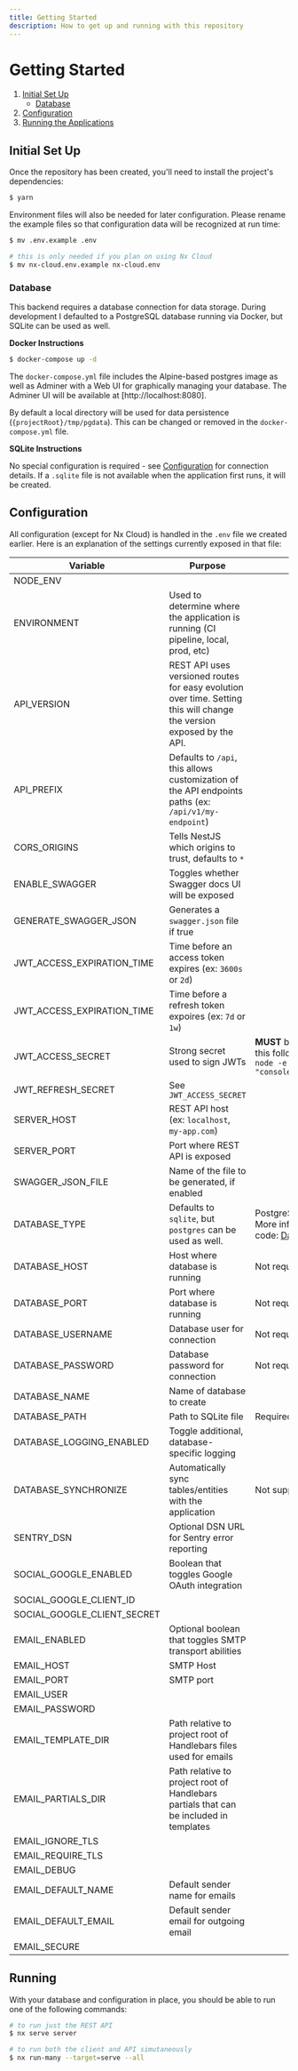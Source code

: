 ```yaml
---
title: Getting Started
description: How to get up and running with this repository
---
```


# Getting Started

<ol>
    <li>
      <a href="#initial-set-up">Initial Set Up</a>
      <ul>
      <li><a href="#database">Database</a></li>
      </ul>
    </li>
    <li>
      <a href="#configuration">Configuration</a>
    </li>
    <li>
      <a href="#running">Running the Applications</a>
    </li>
</ol>

## Initial Set Up

Once the repository has been created, you'll need to install the project's dependencies:

```sh
$ yarn
```

Environment files will also be needed for later configuration. Please rename the example files so that configuration data will be recognized at run time:

```sh
$ mv .env.example .env

# this is only needed if you plan on using Nx Cloud
$ mv nx-cloud.env.example nx-cloud.env
```

### Database

This backend requires a database connection for data storage. During development I defaulted to a PostgreSQL database running via Docker, but SQLite can be used as well.

**Docker Instructions**

```sh
$ docker-compose up -d
```

The `docker-compose.yml` file includes the Alpine-based postgres image as well as Adminer with a Web UI for graphically managing your database. The Adminer UI will be available at [http://localhost:8080].

By default a local directory will be used for data persistence (`{projectRoot}/tmp/pgdata`). This can be changed or removed in the `docker-compose.yml` file.

**SQLite Instructions**

No special configuration is required - see [Configuration](#configuration) for connection details. If a `.sqlite` file is not available when the application first runs, it will be created.

## Configuration

All configuration (except for Nx Cloud) is handled in the `.env` file we created earlier. Here is an explanation of the settings currently exposed in that file:

| Variable                    | Purpose                                                                                                               | Notes                                                                                                                                                                                                                                                     |
| --------------------------- | --------------------------------------------------------------------------------------------------------------------- | --------------------------------------------------------------------------------------------------------------------------------------------------------------------------------------------------------------------------------------------------------- |
| NODE_ENV                    |                                                                                                                       |                                                                                                                                                                                                                                                           |
| ENVIRONMENT                 | Used to determine where the application is running (CI pipeline, local, prod, etc)                                    |                                                                                                                                                                                                                                                           |
| API_VERSION                 | REST API uses versioned routes for easy evolution over time. Setting this will change the version exposed by the API. |                                                                                                                                                                                                                                                           |
| API_PREFIX                  | Defaults to `/api`, this allows customization of the API endpoints paths (ex: `/api/v1/my-endpoint`)                  |                                                                                                                                                                                                                                                           |
| CORS_ORIGINS                | Tells NestJS which origins to trust, defaults to `*`                                                                  |                                                                                                                                                                                                                                                           |
| ENABLE_SWAGGER              | Toggles whether Swagger docs UI will be exposed                                                                       |                                                                                                                                                                                                                                                           |
| GENERATE_SWAGGER_JSON       | Generates a `swagger.json` file if true                                                                               |                                                                                                                                                                                                                                                           |
| JWT_ACCESS_EXPIRATION_TIME  | Time before an access token expires (ex: `3600s` or `2d`)                                                             |                                                                                                                                                                                                                                                           |
| JWT_ACCESS_EXPIRATION_TIME  | Time before a refresh token expoires (ex: `7d` or `1w`)                                                               |                                                                                                                                                                                                                                                           |
| JWT_ACCESS_SECRET           | Strong secret used to sign JWTs                                                                                       | **MUST** be different from the refresh token secret. Can be generated using this following shell command:<br><code>node -e "console.log(require('crypto').randomBytes(256).toString('base64'));"</code>                                                   |
| JWT_REFRESH_SECRET          | See `JWT_ACCESS_SECRET`                                                                                               |                                                                                                                                                                                                                                                           |
| SERVER_HOST                 | REST API host (ex: `localhost`, `my-app.com`)                                                                         |                                                                                                                                                                                                                                                           |
| SERVER_PORT                 | Port where REST API is exposed                                                                                        |                                                                                                                                                                                                                                                           |
| SWAGGER_JSON_FILE           | Name of the file to be generated, if enabled                                                                          |                                                                                                                                                                                                                                                           |
| DATABASE_TYPE               | Defaults to `sqlite`, but `postgres` can be used as well.                                                             | PostgreSQL and SQLite are the only databases that have been tested. More infomation on configuring TypeORM can be found in their source code: [DataSourceOptions.ts](https://github.com/typeorm/typeorm/blob/master/src/data-source/DataSourceOptions.ts) |
| DATABASE_HOST               | Host where database is running                                                                                        | Not required for SQLite                                                                                                                                                                                                                                   |
| DATABASE_PORT               | Port where database is running                                                                                        | Not required for SQLite                                                                                                                                                                                                                                   |
| DATABASE_USERNAME           | Database user for connection                                                                                          | Not required for SQLite                                                                                                                                                                                                                                   |
| DATABASE_PASSWORD           | Database password for connection                                                                                      | Not required for SQLite                                                                                                                                                                                                                                   |
| DATABASE_NAME               | Name of database to create                                                                                            |                                                                                                                                                                                                                                                           |
| DATABASE_PATH               | Path to SQLite file                                                                                                   | Required for SQLite only                                                                                                                                                                                                                                  |
| DATABASE_LOGGING_ENABLED    | Toggle additional, database-specific logging                                                                          |                                                                                                                                                                                                                                                           |
| DATABASE_SYNCHRONIZE        | Automatically sync tables/entities with the application                                                               | Not supposed to be used for production!                                                                                                                                                                                                                   |
| SENTRY_DSN                  | Optional DSN URL for Sentry error reporting                                                                           |                                                                                                                                                                                                                                                           |
| SOCIAL_GOOGLE_ENABLED       | Boolean that toggles Google OAuth integration                                                                         |                                                                                                                                                                                                                                                           |
| SOCIAL_GOOGLE_CLIENT_ID     |                                                                                                                       |                                                                                                                                                                                                                                                           |
| SOCIAL_GOOGLE_CLIENT_SECRET |                                                                                                                       |                                                                                                                                                                                                                                                           |
| EMAIL_ENABLED               | Optional boolean that toggles SMTP transport abilities                                                                |                                                                                                                                                                                                                                                           |
| EMAIL_HOST                  | SMTP Host                                                                                                             |                                                                                                                                                                                                                                                           |
| EMAIL_PORT                  | SMTP port                                                                                                             |                                                                                                                                                                                                                                                           |
| EMAIL_USER                  |                                                                                                                       |                                                                                                                                                                                                                                                           |
| EMAIL_PASSWORD              |                                                                                                                       |                                                                                                                                                                                                                                                           |
| EMAIL_TEMPLATE_DIR          | Path relative to project root of Handlebars files used for emails                                                     |                                                                                                                                                                                                                                                           |
| EMAIL_PARTIALS_DIR          | Path relative to project root of Handlebars partials that can be included in templates                                |                                                                                                                                                                                                                                                           |
| EMAIL_IGNORE_TLS            |                                                                                                                       |                                                                                                                                                                                                                                                           |
| EMAIL_REQUIRE_TLS           |                                                                                                                       |                                                                                                                                                                                                                                                           |
| EMAIL_DEBUG                 |                                                                                                                       |                                                                                                                                                                                                                                                           |
| EMAIL_DEFAULT_NAME          | Default sender name for emails                                                                                        |                                                                                                                                                                                                                                                           |
| EMAIL_DEFAULT_EMAIL         | Default sender email for outgoing email                                                                               |                                                                                                                                                                                                                                                           |
| EMAIL_SECURE                |                                                                                                                       |                                                                                                                                                                                                                                                           |

## Running

With your database and configuration in place, you should be able to run one of the following commands:

```sh
# to run just the REST API
$ nx serve server

# to run both the client and API simutaneously
$ nx run-many --target=serve --all
```
